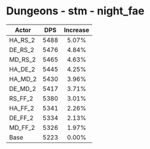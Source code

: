# Dungeons - stm - night_fae
| Actor | DPS | Increase |
|---|:---:|:---:|
|HA_RS_2|5488|5.07%|
|DE_RS_2|5476|4.84%|
|MD_RS_2|5465|4.63%|
|HA_DE_2|5445|4.25%|
|HA_MD_2|5430|3.96%|
|DE_MD_2|5417|3.71%|
|RS_FF_2|5380|3.01%|
|HA_FF_2|5341|2.26%|
|DE_FF_2|5334|2.13%|
|MD_FF_2|5326|1.97%|
|Base|5223|0.00%|
